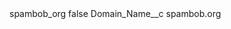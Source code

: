 <?xml version="1.0" encoding="UTF-8"?>
<CustomMetadata xmlns="http://soap.sforce.com/2006/04/metadata" xmlns:xsi="http://www.w3.org/2001/XMLSchema-instance" xmlns:xsd="http://www.w3.org/2001/XMLSchema">
    <label>spambob_org</label>
    <protected>false</protected>
    <values>
        <field>Domain_Name__c</field>
        <value xsi:type="xsd:string">spambob.org</value>
    </values>
</CustomMetadata>
